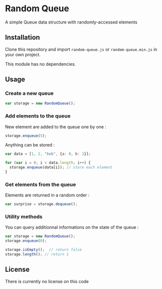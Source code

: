 # Random Queue

 A simple Queue data structure with randomly-accessed elements

## Installation

Clone this repository and import `random-queue.js` or `random-queue.min.js` in your own project.

This module has no dependencies.

## Usage

### Create a new queue

```js
var storage = new RandomQueue();
```

### Add elements to the queue

 New element are added to the queue one by one :

```js
storage.enqueue(5);
```

Anything can be stored :

```js
var data = [1, 2, "bob", {a: 0, b: 1}];

for (var i = 0; i < data.length; i++) {
  storage.enqueue(data[i]); // store each element
}
```

### Get elements from the queue

Elements are returned in a random order :

```js
var surprise = storage.dequeue();
```

### Utility methods

You can query additionnal informations on the state of the queue :

```js
var storage = new RandomQueue();
storage.enqueue(0);

storage.isEmpty();  // return false
storage.length(); // return 1
```

## License

There is currently no license on this code
